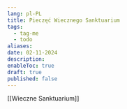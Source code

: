 ```yaml
---
lang: pl-PL
title: Pieczęć Wiecznego Sanktuarium
tags:
  - tag-me
  - todo
aliases: 
date: 02-11-2024
description: 
enableToc: true
draft: true
published: false
---
```



[[Wieczne Sanktuarium]]